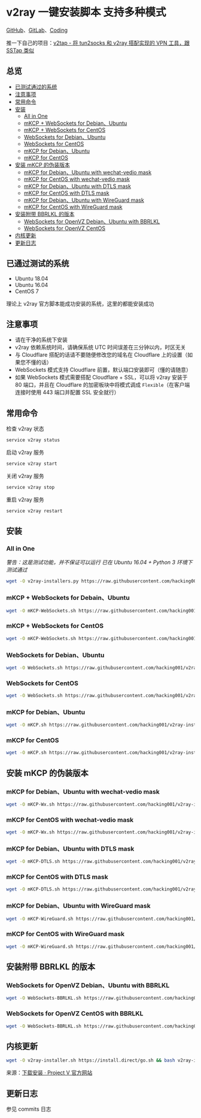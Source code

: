 # v2ray 一键安装脚本 支持多种模式
[GitHub](https://github.com/hacking001/v2ray-installers)、[GitLab](https://gitlab.com/hacking001/v2ray-installers)、[Coding](https://dev.tencent.com/u/hacking001/p/v2ray-installers)

推一下自己的项目：[v2tap - 将 tun2socks 和 v2ray 搭配实现的 VPN 工具，跟 SSTap 类似](https://github.com/hacking001/v2tap)

## 总览
- [已测试通过的系统](#已测试通过的系统)
- [注意事项](#注意事项)
- [常用命令](#常用命令)
- [安装](#安装)
    - [All in One](#all-in-one)
    - [mKCP + WebSockets for Debian、Ubuntu](#mkcp--websockets-for-debainubuntu)
    - [mKCP + WebSockets for CentOS](#mkcp--websockets-for-centos)
    - [WebSockets for Debian、Ubuntu](#websockets-for-debianubuntu)
    - [WebSockets for CentOS](#websockets-for-centos)
    - [mKCP for Debian、Ubuntu](#mkcp-for-debianubuntu)
    - [mKCP for CentOS](#mkcp-for-centos)
- [安装 mKCP 的伪装版本](#安装-mkcp-的伪装版本)
    - [mKCP for Debian、Ubuntu with wechat-vedio mask](#mkcp-for-debianubuntu-with-wechat-vedio-mask)
    - [mKCP for CentOS with wechat-vedio mask](#mkcp-for-centos-with-wechat-vedio-mask)
    - [mKCP for Debian、Ubuntu with DTLS mask](#mkcp-for-debianubuntu-with-dtls-mask)
    - [mKCP for CentOS with DTLS mask](#mkcp-for-centos-with-dtls-mask)
    - [mKCP for Debian、Ubuntu with WireGuard mask](#mkcp-for-debianubuntu-with-wireguard-mask)
    - [mKCP for CentOS with WireGuard mask](#mkcp-for-centos-with-wireguard-mask)
- [安装附带 BBRLKL 的版本](#安装附带-bbrlkl-的版本)
    - [WebSockets for OpenVZ Debian、Ubuntu with BBRLKL](#websockets-for-openvz-debianubuntu-with-bbrlkl)
    - [WebSockets for OpenVZ CentOS](#websockets-for-openvz-centos-with-bbrlkl)
- [内核更新](#内核更新)
- [更新日志](#更新日志)

## 已通过测试的系统
- Ubuntu 18.04
- Ubuntu 16.04
- CentOS 7

理论上 v2ray 官方脚本能成功安装的系统，这里的都能安装成功

## 注意事项
- 请在干净的系统下安装
- v2ray 依赖系统时间，请确保系统 UTC 时间误差在三分钟以内，时区无关
- 与 Cloudflare 搭配的话请不要随便修改您的域名在 Cloudflare 上的设置（如果您不懂的话）
- WebSockets 模式支持 Cloudflare 前置，默认端口安装即可（懂的请随意）
- 如果 WebSockets 模式需要搭配 Cloudflare + SSL，可以将 v2ray 安装于 80 端口，并且在 Cloudflare 的加密板块中将模式调成 `Flexible`（在客户端连接时使用 443 端口并配置 SSL 安全就行）

## 常用命令
检查 v2ray 状态
```bash
service v2ray status
```
启动 v2ray 服务
```bash
service v2ray start
```
关闭 v2ray 服务
```bash
service v2ray stop
```
重启 v2ray 服务
```bash
service v2ray restart
```

## 安装
### All in One
*警告：这是测试功能，并不保证可以运行*
*已在 Ubuntu 16.04 + Python 3 环境下测试通过*
```bash
wget -O v2ray-installers.py https://raw.githubusercontent.com/hacking001/v2ray-installers/master/v2ray-installers.py && python3 v2ray-installers.py
```
### mKCP + WebSockets for Debain、Ubuntu
```bash
wget -O mKCP-WebSockets.sh https://raw.githubusercontent.com/hacking001/v2ray-installers/master/mKCP-WebSockets.sh && bash mKCP-WebSockets.sh
```
### mKCP + WebSockets for CentOS
```bash
wget -O mKCP-WebSockets.sh https://raw.githubusercontent.com/hacking001/v2ray-installers/master/mKCP-WebSockets_CentOS.sh && bash mKCP-WebSockets.sh
```
### WebSockets for Debian、Ubuntu
```bash
wget -O WebSockets.sh https://raw.githubusercontent.com/hacking001/v2ray-installers/master/WebSockets.sh && bash WebSockets.sh
```
### WebSockets for CentOS
```bash
wget -O WebSockets.sh https://raw.githubusercontent.com/hacking001/v2ray-installers/master/WebSockets_CentOS.sh && bash WebSockets.sh
```
### mKCP for Debian、Ubuntu
```bash
wget -O mKCP.sh https://raw.githubusercontent.com/hacking001/v2ray-installers/master/mKCP.sh && bash mKCP.sh
```
### mKCP for CentOS
```bash
wget -O mKCP.sh https://raw.githubusercontent.com/hacking001/v2ray-installers/master/mKCP_CentOS.sh && bash mKCP.sh
```

## 安装 mKCP 的伪装版本
### mKCP for Debian、Ubuntu with wechat-vedio mask
```bash
wget -O mKCP-Wx.sh https://raw.githubusercontent.com/hacking001/v2ray-installers/master/mKCP-Wx.sh && bash mKCP-Wx.sh
```
### mKCP for CentOS with wechat-vedio mask
```bash
wget -O mKCP-Wx.sh https://raw.githubusercontent.com/hacking001/v2ray-installers/master/mKCP-WeChatVedio_CentOS.sh && mKCP-Wx.sh
```
### mKCP for Debian、Ubuntu with DTLS mask
```bash
wget -O mKCP-DTLS.sh https://raw.githubusercontent.com/hacking001/v2ray-installers/master/mKCP-DTLS.sh && bash mKCP-DTLS.sh
```
### mKCP for CentOS with DTLS mask
```bash
wget -O mKCP-DTLS.sh https://raw.githubusercontent.com/hacking001/v2ray-installers/master/mKCP-DTLS_CentOS.sh && mKCP-DTLS.sh
```
### mKCP for Debian、Ubuntu with WireGuard mask
```bash
wget -O mKCP-WireGuard.sh https://raw.githubusercontent.com/hacking001/v2ray-installers/master/mKCP-WireGuard.sh && bash mKCP-WireGuard.sh
```
### mKCP for CentOS with WireGuard mask
```bash
wget -O mKCP-WireGuard.sh https://raw.githubusercontent.com/hacking001/v2ray-installers/master/mKCP-WireGuard_CentOS.sh && bash mKCP-WireGuard.sh
```

## 安装附带 BBRLKL 的版本
### WebSockets for OpenVZ Debian、Ubuntu with BBRLKL
```bash
wget -O WebSockets-BBRLKL.sh https://raw.githubusercontent.com/hacking001/v2ray-installers/master/WebSockets-BBRLKL.sh && bash WebSockets-BBRLKL.sh
```
### WebSockets for OpenVZ CentOS with BBRLKL
```bash
wget -O WebSockets-BBRLKL.sh https://raw.githubusercontent.com/hacking001/v2ray-installers/master/WebSockets-BBRLKL_CentOS.sh && bash WebSockets-BBRLKL.sh
```

## 内核更新
```bash
wget -O v2ray-installer.sh https://install.direct/go.sh && bash v2ray-installer.sh && rm -f v2ray-installer.sh
```
来源：[下载安装 · Project V 官方网站](https://www.v2ray.com/chapter_00/install.html)

## 更新日志
参见 commits 日志